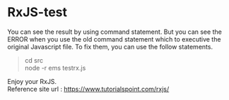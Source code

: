 # RxJS-test

You can see the result by using command statement.
But you can see the ERROR when you use the old command statement which to executive the original Javascript file.
To fix them, you can use the follow statements.

> cd src                                                                                                                       
> node -r ems testrx.js

Enjoy your RxJS.                                                                                                               
Reference site url : https://www.tutorialspoint.com/rxjs/
